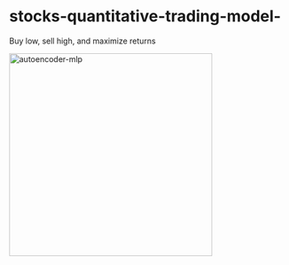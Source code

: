 # stocks-quantitative-trading-model-
Buy low, sell high, and maximize returns 

<img width="366" alt="autoencoder-mlp" src="https://user-images.githubusercontent.com/50521577/230022508-200e6d36-343f-4563-9f90-91c113ad13be.png">
